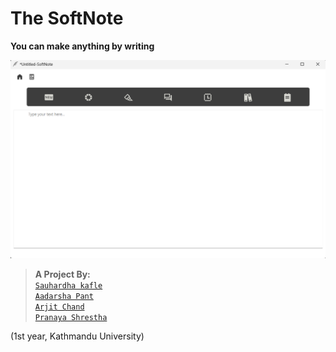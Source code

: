 # The SoftNote

**You can make anything by writing**<br>

![Images](image.png)<br>



>**A Project By:**<br>
[`Sauhardha kafle`](https://github.com/shree5-png)<br>
[`Aadarsha Pant`](https://github.com/Adarsha16)<br>
[`Arjit Chand`](https://github.com/XGPher35)<br>
[`Pranaya Shrestha`](https://github.com/riceEater69)<br>

(1st year, Kathmandu University)
